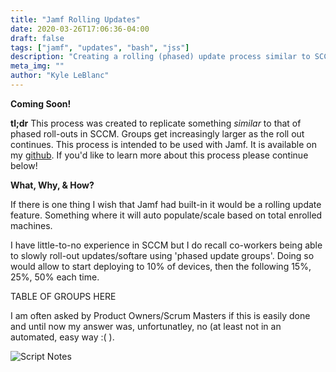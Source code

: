 ```yaml
---
title: "Jamf Rolling Updates"
date: 2020-03-26T17:06:36-04:00
draft: false
tags: ["jamf", "updates", "bash", "jss"]
description: "Creating a rolling (phased) update process similar to SCCM"
meta_img: ""
author: "Kyle LeBlanc"
---
```



**Coming Soon!**


**tl;dr** This process was created to replicate something *similar* to that of phased roll-outs in SCCM. Groups get increasingly larger as the roll out continues. This process is intended to be used with Jamf. It is available on my [github](https://github.com/leblanck/macOS-Scripts). If you'd like to learn more about this process please continue below!

**What, Why, & How?**

If there is one thing I wish that Jamf had built-in it would be a rolling update feature. Something where it will auto populate/scale based on total enrolled machines. 

I have little-to-no experience in SCCM but I do recall co-workers being able to slowly roll-out updates/softare using 'phased update groups'. Doing so would allow to start deploying to 10% of devices, then the following 15%, 25%, 50% each time. 

TABLE OF GROUPS HERE

I am often asked by Product Owners/Scrum Masters if this is easily done and until now my answer was, unfortunatley, no (at least not in an automated, easy way :( ).

![Script Notes](/img/rollingNotes.png)
